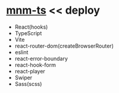 # [mnm-ts](https://mnm-ts.netlify.app/) << deploy

- React(hooks)
- TypeScript
- Vite
- react-router-dom(createBrowserRouter)
- eslint
- react-error-boundary
- react-hook-form
- react-player
- Swiper
- Sass(scss)
